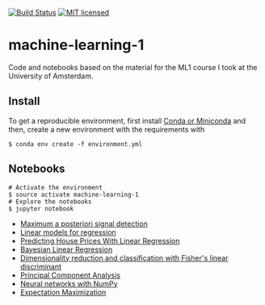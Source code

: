 [![Build Status](https://travis-ci.org/dfdazac/machine-learning-1.svg?branch=master)](https://travis-ci.org/dfdazac/machine-learning-1) [![MIT licensed](https://img.shields.io/badge/license-MIT-blue.svg)](LICENSE)


# machine-learning-1

Code and notebooks based on the material for the ML1 course I took at the University of Amsterdam.

Install
-------

To get a reproducible environment, first install [Conda or Miniconda](https://conda.io/docs/user-guide/install/download.html) and then, create a new environment with the requirements with

```shell
$ conda env create -f environment.yml
```

Notebooks
---------

```shell
# Activate the environment
$ source activate machine-learning-1
# Explore the notebooks
$ jupyter notebook
```

- [Maximum a posteriori signal detection](00-matched-filter.ipynb)
- [Linear models for regression](01-lr_ex.ipynb)
- [Predicting House Prices With Linear Regression](02-lr_housing.ipynb)
- [Bayesian Linear Regression](03-bayes_lr_ex.ipynb)
- [Dimensionality reduction and classification with Fisher's linear discriminant](04-fisher-example.ipynb)
- [Principal Component Analysis](05-pca_ex.ipynb)
- [Neural networks with NumPy](06-neural-networks-numpy.ipynb)
- [Expectation Maximization](07-expectation-maximization.ipynb)
